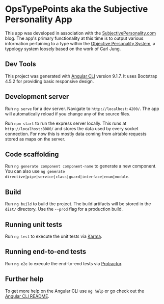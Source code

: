 # OpsTypePoints aka the Subjective Personality App

This app was developed in association with the [SubjectivePersonality.com](https://subjectivepersonality.wordpress.com/) blog.  The app's primary functionality at this time is to output various information pertaining to a type within the [Objective Personality System](https://subjectivepersonality.wordpress.com/2020/08/19/what-is-ops/), a typology system loosely based on the work of Carl Jung.

## Dev Tools

This project was generated with [Angular CLI](https://github.com/angular/angular-cli) version 9.1.7.  It uses Bootstrap 4.5.2 for providing basic responsive design.

## Development server

Run `ng serve` for a dev server. Navigate to `http://localhost:4200/`. The app will automatically reload if you change any of the source files.

Run `npm start` to run the express server locally.  This runs at `http://localhost:8080/` and stores the data used by every socket connection.  For now this is mostly data coming from airtable requests stored as maps on the server.

## Code scaffolding

Run `ng generate component component-name` to generate a new component. You can also use `ng generate directive|pipe|service|class|guard|interface|enum|module`.

## Build

Run `ng build` to build the project. The build artifacts will be stored in the `dist/` directory. Use the `--prod` flag for a production build.

## Running unit tests

Run `ng test` to execute the unit tests via [Karma](https://karma-runner.github.io).

## Running end-to-end tests

Run `ng e2e` to execute the end-to-end tests via [Protractor](http://www.protractortest.org/).

## Further help

To get more help on the Angular CLI use `ng help` or go check out the [Angular CLI README](https://github.com/angular/angular-cli/blob/master/README.md).
